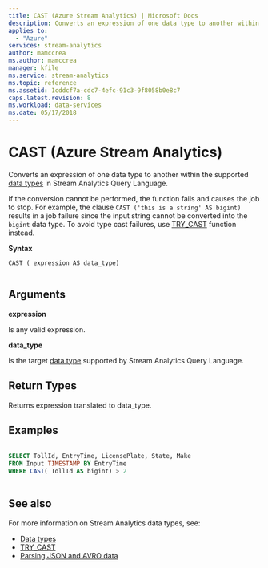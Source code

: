 ```yaml
---
title: CAST (Azure Stream Analytics) | Microsoft Docs
description: Converts an expression of one data type to another within the supported types in Stream Analytics Query Language.
applies_to: 
  - "Azure"
services: stream-analytics
author: mamccrea
ms.author: mamccrea
manager: kfile
ms.service: stream-analytics
ms.topic: reference
ms.assetid: 1cddcf7a-cdc7-4efc-91c3-9f8058b0e8c7
caps.latest.revision: 8
ms.workload: data-services
ms.date: 05/17/2018
---
```


# CAST (Azure Stream Analytics)
Converts an expression of one data type to another within the supported [data types](data-types-azure-stream-analytics.md) in Stream Analytics Query Language. 

If the conversion cannot be performed, the function fails and causes the job to stop. For example, the clause `CAST ('this is a string' AS bigint)` results in a job failure since the input string cannot be converted into the `bigint` data type. To avoid type cast failures, use [TRY_CAST](try-cast-azure-stream-analytics.md) function instead.
    
**Syntax**  
  
``` 
CAST ( expression AS data_type)  
  
```  
  
## Arguments  
 **expression**  
  
 Is any valid expression.  
  
 **data_type**  
  
 Is the target [data type](data-types-azure-stream-analytics.md) supported by Stream Analytics Query Language.  
  
## Return Types  
 Returns expression translated to data_type.  
  
## Examples  
  
```SQL  
  
SELECT TollId, EntryTime, LicensePlate, State, Make   
FROM Input TIMESTAMP BY EntryTime  
WHERE CAST( TollId AS bigint) > 2  
  
```  
  
## See also
For more information on Stream Analytics data types, see:
- [Data types](data-types-azure-stream-analytics.md)
- [TRY_CAST](try-cast-azure-stream-analytics.md)
- [Parsing JSON and AVRO data](http://docs.microsoft.com/azure/stream-analytics/stream-analytics-parsing-json)
